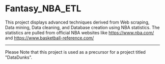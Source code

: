 # Fantasy_NBA_ETL
This project displays advanced techniques derived from Web scraping, Data mining, Data cleaning, and Database creation using NBA statistics. The statistics are pulled from official NBA websites like https://www.nba.com/ and https://www.basketball-reference.com/

----------------------------------------------------------------------------------------------------------------

Please Note that this project is used as a precursor for a project titled "DataDunks".
